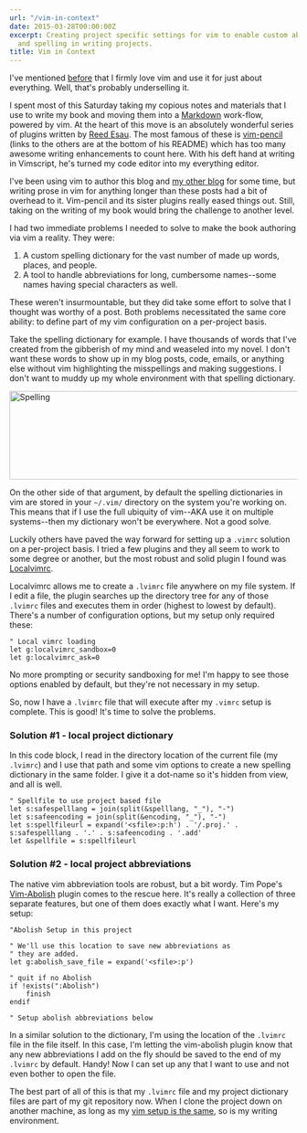 ```yaml
---
url: "/vim-in-context"
date: 2015-03-28T00:00:00Z
excerpt: Creating project specific settings for vim to enable custom abbreviations
  and spelling in writing projects.
title: Vim in Context
---
```


I've mentioned [before](https://labs.tomasino.org/tools/) that I firmly love vim and use it for just about everything. Well, that's probably underselling it.

I spent most of this Saturday taking my copious notes and materials that I use to write my book and moving them into a [Markdown](http://whatismarkdown.com/) work-flow, powered by vim. At the heart of this move is an absolutely wonderful series of plugins written by [Reed Esau](https://twitter.com/reedes). The most famous of these is [vim-pencil](https://github.com/reedes/vim-pencil) (links to the others are at the bottom of his README) which has too many awesome writing enhancements to count here. With his deft hand at writing in Vimscript, he's turned my code editor into my everything editor.

I've been using vim to author this blog and [my other blog](http://blog.tomasino.org) for some time, but writing prose in vim for anything longer than these posts had a bit of overhead to it. Vim-pencil and its sister plugins really eased things out. Still, taking on the writing of my book would bring the challenge to another level.

I had two immediate problems I needed to solve to make the book authoring via vim a reality. They were:

1. A custom spelling dictionary for the vast number of made up words, places, and people.
2. A tool to handle abbreviations for long, cumbersome names--some names having special characters as well.

These weren't insurmountable, but they did take some effort to solve that I thought was worthy of a post. Both problems necessitated the same core ability: to define part of my vim configuration on a per-project basis.

Take the spelling dictionary for example. I have thousands of words that I've created from the gibberish of my mind and weaseled into my novel. I don't want these words to show up in my blog posts, code, emails, or anything else without vim highlighting the misspellings and making suggestions. I don't want to muddy up my whole environment with that spelling dictionary.

<img width="617" height="155" layout="responsive" src="//labs.tomasino.org/assets/images/spelling.png" alt="Spelling"></img>

On the other side of that argument, by default the spelling dictionaries in vim are stored in your `~/.vim/` directory on the system you're working on. This means that if I use the full ubiquity of vim--AKA use it on multiple systems--then my dictionary won't be everywhere. Not a good solve.

Luckily others have paved the way forward for setting up a `.vimrc` solution on a per-project basis. I tried a few plugins and they all seem to work to some degree or another, but the most robust and solid plugin I found was [Localvimrc](https://github.com/embear/vim-localvimrc).

Localvimrc allows me to create a `.lvimrc` file anywhere on my file system. If I edit a file, the plugin searches up the directory tree for any of those `.lvimrc` files and executes them in order (highest to lowest by default). There's a number of configuration options, but my setup only required these:


``` vim
" Local vimrc loading
let g:localvimrc_sandbox=0
let g:localvimrc_ask=0
```

No more prompting or security sandboxing for me! I'm happy to see those options enabled by default, but they're not necessary in my setup.

So, now I have a `.lvimrc` file that will execute after my `.vimrc` setup is complete. This is good! It's time to solve the problems.

### Solution #1 - local project dictionary

In this code block, I read in the directory location of the current file (my `.lvimrc`) and I use that path and some vim options to create a new spelling dictionary in the same folder. I give it a dot-name so it's hidden from view, and all is well.

``` vim
" Spellfile to use project based file
let s:safespelllang = join(split(&spelllang, "_"), "-")
let s:safeencoding = join(split(&encoding, "_"), "-")
let s:spellfileurl = expand('<sfile>:p:h') . '/.proj.' . s:safespelllang . '.' . s:safeencoding . '.add'
let &spellfile = s:spellfileurl
```

### Solution #2 - local project abbreviations

The native vim abbreviation tools are robust, but a bit wordy. Tim Pope's [Vim-Abolish](https://github.com/tpope/vim-abolish') plugin comes to the rescue here. It's really a collection of three separate features, but one of them does exactly what I want. Here's my setup:

``` vim
"Abolish Setup in this project

" We'll use this location to save new abbreviations as
" they are added.
let g:abolish_save_file = expand('<sfile>:p')

" quit if no Abolish
if !exists(":Abolish")
	finish
endif

" Setup abolish abbreviations below
```

In a similar solution to the dictionary, I'm using the location of the `.lvimrc` file in the file itself. In this case, I'm letting the vim-abolish plugin know that any new abbreviations I add on the fly should be saved to the end of my `.lvimrc` by default. Handy! Now I can set up any that I want to use and not even bother to open the file.

The best part of all of this is that my `.lvimrc` file and my project dictionary files are part of my git repository now. When I clone the project down on another machine, as long as my [vim setup is the same](https://github.com/jamestomasino/dotfiles), so is my writing environment.


  [Spelling]: //labs.tomasino.org/assets/images/spelling.png
